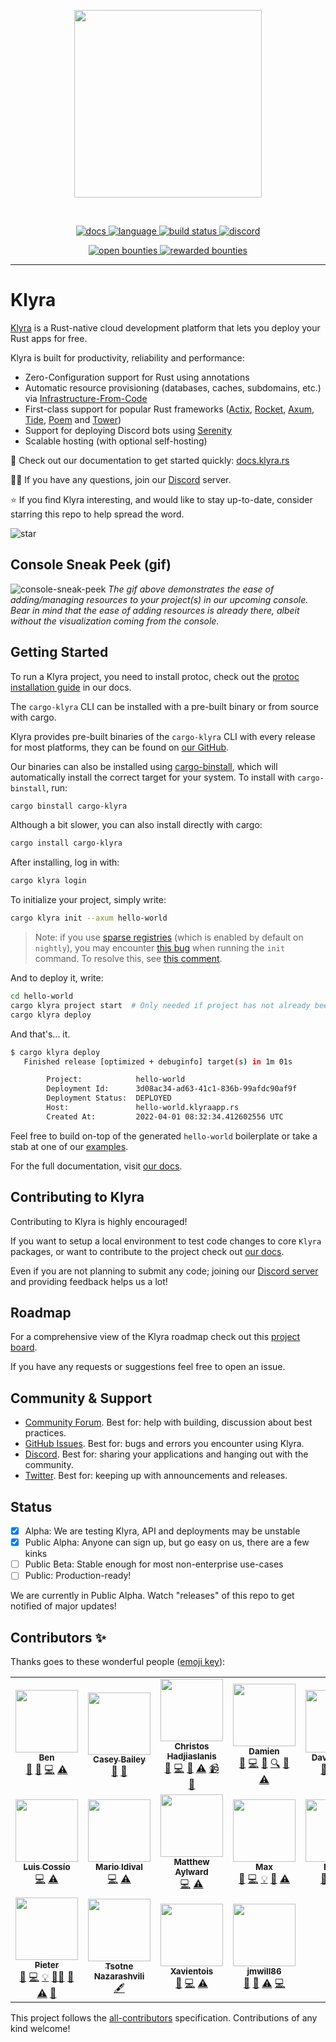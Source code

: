<!-- markdownlint-disable -->
<p align="center">
<img width="300" src="https://raw.githubusercontent.com/klyra-hq/klyra/master/assets/logo-rectangle-transparent.png"/>
</p>
<br>
<p align=center>
  <a href="https://docs.rs/klyra-runtime">
    <img alt="docs" src="https://img.shields.io/badge/docs-reference-orange">
  </a>
  <a href="https://github.com/klyra-hq/klyra/search?l=rust">
    <img alt="language" src="https://img.shields.io/badge/language-Rust-orange.svg">
  </a>
  <a href="https://circleci.com/gh/klyra-hq/klyra/">
    <img alt="build status" src="https://circleci.com/gh/klyra-hq/klyra.svg?style=shield"/>
  </a>
  <a href="https://discord.gg/H33rRDTm3p">
    <img alt="discord" src="https://img.shields.io/discord/803236282088161321?logo=discord"/>
  </a>
</p>
<p align="center">
  <a href="https://console.algora.io/org/klyra/bounties?status=open">
    <img alt="open bounties" src="https://img.shields.io/endpoint?url=https%3A%2F%2Fconsole.algora.io%2Fapi%2Fshields%2Fklyra%2Fbounties%3Fstatus%3Dopen"/>
  </a>
  <a href="https://console.algora.io/org/klyra/bounties?status=completed">
    <img alt="rewarded bounties" src="https://img.shields.io/endpoint?url=https%3A%2F%2Fconsole.algora.io%2Fapi%2Fshields%2Fklyra%2Fbounties%3Fstatus%3Dcompleted"/>
  </a>
</p>
<!-- markdownlint-restore -->

---

# Klyra

[Klyra](https://www.klyra.rs/) is a Rust-native cloud development platform that lets you deploy your Rust apps for free.

Klyra is built for productivity, reliability and performance:

- Zero-Configuration support for Rust using annotations
- Automatic resource provisioning (databases, caches, subdomains, etc.) via [Infrastructure-From-Code](https://www.klyra.rs/blog/2022/05/09/ifc)
- First-class support for popular Rust frameworks ([Actix](https://docs.klyra.rs/examples/actix), [Rocket](https://docs.klyra.rs/examples/rocket), [Axum](https://docs.klyra.rs/examples/axum),
  [Tide](https://docs.klyra.rs/examples/tide), [Poem](https://docs.klyra.rs/examples/poem) and [Tower](https://docs.klyra.rs/examples/tower))
- Support for deploying Discord bots using [Serenity](https://docs.klyra.rs/examples/serenity)
- Scalable hosting (with optional self-hosting)

📖 Check out our documentation to get started quickly: [docs.klyra.rs](https://docs.klyra.rs)

🙋‍♂️ If you have any questions, join our [Discord](https://discord.gg/klyra) server.

⭐ If you find Klyra interesting, and would like to stay up-to-date, consider starring this repo to help spread the word.

![star](https://i.imgur.com/kLWmThm.gif)

## Console Sneak Peek (gif)
![console-sneak-peek](https://i.imgur.com/1qdWipP.gif)
*The gif above demonstrates the ease of adding/managing resources to your project(s) in our upcoming console. Bear in mind that the ease of adding resources is already there, albeit without the visualization coming from the console.*

## Getting Started

To run a Klyra project, you need to install protoc, check out the [protoc installation guide](https://docs.klyra.rs/support/installing-protoc) in our docs.

The `cargo-klyra` CLI can be installed with a pre-built binary or from source with cargo.

Klyra provides pre-built binaries of the `cargo-klyra` CLI with every release
for most platforms, they can be found on [our GitHub](https://github.com/klyra-hq/klyra/releases/latest).

Our binaries can also be installed using [cargo-binstall](https://github.com/cargo-bins/cargo-binstall),
which will automatically install the correct target for your system.
To install with `cargo-binstall`, run:

```sh
cargo binstall cargo-klyra
```

Although a bit slower, you can also install directly with cargo:

```sh
cargo install cargo-klyra
```

After installing, log in with:

```sh
cargo klyra login
```

To initialize your project, simply write:

```bash
cargo klyra init --axum hello-world
```

> Note: if you use [sparse registries](https://blog.rust-lang.org/inside-rust/2023/01/30/cargo-sparse-protocol.html) (which
> is enabled by default on `nightly`), you may encounter [this bug](https://github.com/klyra-hq/klyra/issues/821) when 
> running the `init` command. To resolve this, see [this comment](https://github.com/klyra-hq/klyra/issues/821#issuecomment-1525317860).

And to deploy it, write:

```bash
cd hello-world
cargo klyra project start  # Only needed if project has not already been created during init
cargo klyra deploy
```

And that's... it.

```bash
$ cargo klyra deploy
   Finished release [optimized + debuginfo] target(s) in 1m 01s

        Project:            hello-world
        Deployment Id:      3d08ac34-ad63-41c1-836b-99afdc90af9f
        Deployment Status:  DEPLOYED
        Host:               hello-world.klyraapp.rs
        Created At:         2022-04-01 08:32:34.412602556 UTC
```

Feel free to build on-top of the generated `hello-world` boilerplate or take a stab at one of our [examples](https://docs.klyra.rs/examples/axum).

For the full documentation, visit [our docs](https://docs.klyra.rs).

## Contributing to Klyra

Contributing to Klyra is highly encouraged!

If you want to setup a local environment to test code changes to core `Klyra` packages, or want to contribute to the project check out [our docs](https://docs.klyra.rs/community/contribute).

Even if you are not planning to submit any code; joining our [Discord server](https://discord.gg/klyra) and providing feedback helps us a lot!

## Roadmap

For a comprehensive view of the Klyra roadmap check out this [project board](https://github.com/orgs/klyra-hq/projects/4).

If you have any requests or suggestions feel free to open an issue.

## Community & Support

- [Community Forum](https://github.com/klyra-hq/klyra/discussions). Best for: help with building, discussion about best practices.
- [GitHub Issues](https://github.com/klyra-hq/klyra/issues). Best for: bugs and errors you encounter using Klyra.
- [Discord](https://discord.gg/klyra). Best for: sharing your applications and hanging out with the community.
- [Twitter](https://twitter.com/klyra_dev). Best for: keeping up with announcements and releases.

## Status

- [x] Alpha: We are testing Klyra, API and deployments may be unstable
- [x] Public Alpha: Anyone can sign up, but go easy on us,
  there are a few kinks
- [ ] Public Beta: Stable enough for most non-enterprise use-cases
- [ ] Public: Production-ready!

We are currently in Public Alpha. Watch "releases" of this repo to get
notified of major updates!

## Contributors ✨

Thanks goes to these wonderful people ([emoji key](https://allcontributors.org/docs/en/emoji-key)):

<!-- ALL-CONTRIBUTORS-LIST:START - Do not remove or modify this section -->
<!-- prettier-ignore-start -->
<!-- markdownlint-disable -->
<table>
  <tr>
    <td align="center"><a href="https://kaleidawave.github.io/"><img src="https://avatars.githubusercontent.com/u/26967284?v=4?s=100" width="100px;" alt=""/><br /><sub><b>Ben</b></sub></a><br /><a href="#blog-kaleidawave" title="Blogposts">📝</a> <a href="https://github.com/klyra-hq/klyra/issues?q=author%3Akaleidawave" title="Bug reports">🐛</a> <a href="https://github.com/klyra-hq/klyra/commits?author=kaleidawave" title="Code">💻</a> <a href="https://github.com/klyra-hq/klyra/commits?author=kaleidawave" title="Tests">⚠️</a></td>
    <td align="center"><a href="https://github.com/SonicZentropy"><img src="https://avatars.githubusercontent.com/u/12196028?v=4?s=100" width="100px;" alt=""/><br /><sub><b>Casey Bailey</b></sub></a><br /><a href="https://github.com/klyra-hq/klyra/issues?q=author%3ASonicZentropy" title="Bug reports">🐛</a> <a href="https://github.com/klyra-hq/klyra/commits?author=SonicZentropy" title="Documentation">📖</a></td>
    <td align="center"><a href="https://github.com/christoshadjiaslanis"><img src="https://avatars.githubusercontent.com/u/14791384?v=4?s=100" width="100px;" alt=""/><br /><sub><b>Christos Hadjiaslanis</b></sub></a><br /><a href="#blog-christoshadjiaslanis" title="Blogposts">📝</a> <a href="https://github.com/klyra-hq/klyra/commits?author=christoshadjiaslanis" title="Code">💻</a> <a href="https://github.com/klyra-hq/klyra/pulls?q=is%3Apr+reviewed-by%3Achristoshadjiaslanis" title="Reviewed Pull Requests">👀</a> <a href="https://github.com/klyra-hq/klyra/commits?author=christoshadjiaslanis" title="Tests">⚠️</a> <a href="#video-christoshadjiaslanis" title="Videos">📹</a> <a href="https://github.com/klyra-hq/klyra/issues?q=author%3Achristoshadjiaslanis" title="Bug reports">🐛</a></td>
    <td align="center"><a href="https://github.com/brokad"><img src="https://avatars.githubusercontent.com/u/13315034?v=4?s=100" width="100px;" alt=""/><br /><sub><b>Damien</b></sub></a><br /><a href="https://github.com/klyra-hq/klyra/issues?q=author%3Abrokad" title="Bug reports">🐛</a> <a href="https://github.com/klyra-hq/klyra/commits?author=brokad" title="Code">💻</a> <a href="https://github.com/klyra-hq/klyra/commits?author=brokad" title="Documentation">📖</a> <a href="#fundingFinding-brokad" title="Funding Finding">🔍</a> <a href="https://github.com/klyra-hq/klyra/pulls?q=is%3Apr+reviewed-by%3Abrokad" title="Reviewed Pull Requests">👀</a> <a href="https://github.com/klyra-hq/klyra/commits?author=brokad" title="Tests">⚠️</a></td>
    <td align="center"><a href="http://alsuren.github.io/"><img src="https://avatars.githubusercontent.com/u/254647?v=4?s=100" width="100px;" alt=""/><br /><sub><b>David Laban</b></sub></a><br /><a href="https://github.com/klyra-hq/klyra/issues?q=author%3Aalsuren" title="Bug reports">🐛</a> <a href="https://github.com/klyra-hq/klyra/commits?author=alsuren" title="Code">💻</a> <a href="https://github.com/klyra-hq/klyra/commits?author=alsuren" title="Tests">⚠️</a></td>
    <td align="center"><a href="https://github.com/ivancernja"><img src="https://avatars.githubusercontent.com/u/14149737?v=4?s=100" width="100px;" alt=""/><br /><sub><b>Ivan</b></sub></a><br /><a href="#blog-ivancernja" title="Blogposts">📝</a> <a href="https://github.com/klyra-hq/klyra/issues?q=author%3Aivancernja" title="Bug reports">🐛</a> <a href="https://github.com/klyra-hq/klyra/commits?author=ivancernja" title="Code">💻</a> <a href="https://github.com/klyra-hq/klyra/commits?author=ivancernja" title="Tests">⚠️</a></td>
    <td align="center"><a href="https://github.com/lilianmoraru"><img src="https://avatars.githubusercontent.com/u/621738?v=4?s=100" width="100px;" alt=""/><br /><sub><b>Lilian Anatolie Moraru</b></sub></a><br /><a href="#content-lilianmoraru" title="Content">🖋</a></td>
  </tr>
  <tr>
    <td align="center"><a href="https://github.com/coszio"><img src="https://avatars.githubusercontent.com/u/62079184?v=4?s=100" width="100px;" alt=""/><br /><sub><b>Luis Cossío</b></sub></a><br /><a href="https://github.com/klyra-hq/klyra/commits?author=coszio" title="Code">💻</a> <a href="https://github.com/klyra-hq/klyra/commits?author=coszio" title="Tests">⚠️</a></td>
    <td align="center"><a href="https://github.com/marioidival"><img src="https://avatars.githubusercontent.com/u/1129263?v=4?s=100" width="100px;" alt=""/><br /><sub><b>Mario Idival</b></sub></a><br /><a href="https://github.com/klyra-hq/klyra/commits?author=marioidival" title="Code">💻</a> <a href="https://github.com/klyra-hq/klyra/commits?author=marioidival" title="Tests">⚠️</a></td>
    <td align="center"><a href="https://github.com/Butch78"><img src="https://avatars.githubusercontent.com/u/19205392?v=4?s=100" width="100px;" alt=""/><br /><sub><b>Matthew Aylward </b></sub></a><br /><a href="https://github.com/klyra-hq/klyra/commits?author=Butch78" title="Code">💻</a> <a href="https://github.com/klyra-hq/klyra/commits?author=Butch78" title="Tests">⚠️</a></td>
    <td align="center"><a href="https://github.com/bmoxb"><img src="https://avatars.githubusercontent.com/u/42641081?v=4?s=100" width="100px;" alt=""/><br /><sub><b>Max</b></sub></a><br /><a href="https://github.com/klyra-hq/klyra/issues?q=author%3Abmoxb" title="Bug reports">🐛</a> <a href="https://github.com/klyra-hq/klyra/commits?author=bmoxb" title="Code">💻</a> <a href="#example-bmoxb" title="Examples">💡</a> <a href="https://github.com/klyra-hq/klyra/pulls?q=is%3Apr+reviewed-by%3Abmoxb" title="Reviewed Pull Requests">👀</a> <a href="https://github.com/klyra-hq/klyra/commits?author=bmoxb" title="Tests">⚠️</a></td>
    <td align="center"><a href="https://github.com/nahuakang"><img src="https://avatars.githubusercontent.com/u/18533347?v=4?s=100" width="100px;" alt=""/><br /><sub><b>Nahua</b></sub></a><br /><a href="https://github.com/klyra-hq/klyra/issues?q=author%3Anahuakang" title="Bug reports">🐛</a> <a href="https://github.com/klyra-hq/klyra/commits?author=nahuakang" title="Code">💻</a> <a href="https://github.com/klyra-hq/klyra/commits?author=nahuakang" title="Tests">⚠️</a></td>
    <td align="center"><a href="https://github.com/nodard"><img src="https://avatars.githubusercontent.com/u/12720758?v=4?s=100" width="100px;" alt=""/><br /><sub><b>Nodar Daneliya</b></sub></a><br /><a href="#business-nodard" title="Business development">💼</a> <a href="#fundingFinding-nodard" title="Funding Finding">🔍</a></td>
    <td align="center"><a href="https://github.com/oddgrd"><img src="https://avatars.githubusercontent.com/u/29732646?v=4?s=100" width="100px;" alt=""/><br /><sub><b>Oddbjørn Grødem</b></sub></a><br /><a href="https://github.com/klyra-hq/klyra/commits?author=oddgrd" title="Code">💻</a> <a href="https://github.com/klyra-hq/klyra/commits?author=oddgrd" title="Tests">⚠️</a></td>
  </tr>
  <tr>
    <td align="center"><a href="https://github.com/chesedo"><img src="https://avatars.githubusercontent.com/u/5367103?v=4?s=100" width="100px;" alt=""/><br /><sub><b>Pieter</b></sub></a><br /><a href="https://github.com/klyra-hq/klyra/issues?q=author%3Achesedo" title="Bug reports">🐛</a> <a href="https://github.com/klyra-hq/klyra/commits?author=chesedo" title="Code">💻</a> <a href="#example-chesedo" title="Examples">💡</a> <a href="#mentoring-chesedo" title="Mentoring">🧑‍🏫</a> <a href="https://github.com/klyra-hq/klyra/pulls?q=is%3Apr+reviewed-by%3Achesedo" title="Reviewed Pull Requests">👀</a> <a href="https://github.com/klyra-hq/klyra/commits?author=chesedo" title="Tests">⚠️</a> <a href="https://github.com/klyra-hq/klyra/commits?author=chesedo" title="Documentation">📖</a></td>
    <td align="center"><a href="https://github.com/thecotne"><img src="https://avatars.githubusercontent.com/u/1606993?v=4?s=100" width="100px;" alt=""/><br /><sub><b>Tsotne Nazarashvili</b></sub></a><br /><a href="#content-thecotne" title="Content">🖋</a></td>
    <td align="center"><a href="https://github.com/Xavientois"><img src="https://avatars.githubusercontent.com/u/34867186?v=4?s=100" width="100px;" alt=""/><br /><sub><b>Xavientois</b></sub></a><br /><a href="https://github.com/klyra-hq/klyra/issues?q=author%3AXavientois" title="Bug reports">🐛</a> <a href="https://github.com/klyra-hq/klyra/commits?author=Xavientois" title="Code">💻</a> <a href="https://github.com/klyra-hq/klyra/commits?author=Xavientois" title="Tests">⚠️</a></td>
    <td align="center"><a href="https://thesnugco.com/"><img src="https://avatars.githubusercontent.com/u/19667780?v=4?s=100" width="100px;" alt=""/><br /><sub><b>jmwill86</b></sub></a><br /><a href="https://github.com/klyra-hq/klyra/issues?q=author%3Ajmwill86" title="Bug reports">🐛</a> <a href="https://github.com/klyra-hq/klyra/commits?author=jmwill86" title="Documentation">📖</a> <a href="https://github.com/klyra-hq/klyra/commits?author=jmwill86" title="Tests">⚠️</a> <a href="https://github.com/klyra-hq/klyra/commits?author=jmwill86" title="Code">💻</a></td>
  </tr>
</table>

<!-- markdownlint-restore -->
<!-- prettier-ignore-end -->

<!-- ALL-CONTRIBUTORS-LIST:END -->

This project follows the [all-contributors](https://github.com/all-contributors/all-contributors) specification. Contributions of any kind welcome!

